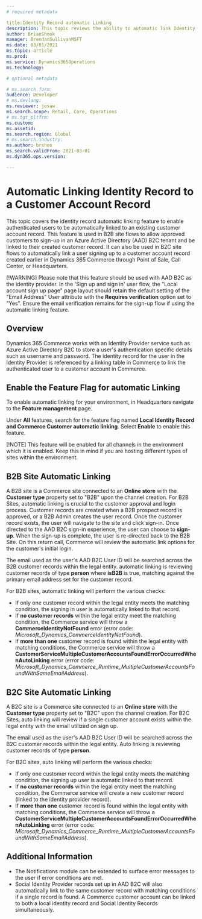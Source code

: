 ```yaml
---
# required metadata

title:Identity Record automatic Linking
description: This topic reviews the ability to automatic link Identity Records to Customer accounts in Dynamics 365 Commerce.
author: BrianShook
manager: BrendanSullivanMSFT
ms.date: 03/01/2021
ms.topic: article
ms.prod: 
ms.service: Dynamics365Operations
ms.technology: 

# optional metadata

# ms.search.form: 
audience: Developer
# ms.devlang: 
ms.reviewer: josaw
ms.search.scope: Retail, Core, Operations
# ms.tgt_pltfrm: 
ms.custom: 
ms.assetid: 
ms.search.region: Global
# ms.search.industry: 
ms.author: brshoo
ms.search.validFrom: 2021-03-01
ms.dyn365.ops.version: 

---
```


# Automatic Linking Identity Record to a Customer Account Record

This topic covers the identity record automatic linking feature to enable authenticated users to be automatically linked to an existing customer account record. This feature is used in B2B site flows to allow approved customers to sign-up in an Azure Active Directory (AAD) B2C tenant and be linked to their created customer record. It can also be used in B2C site flows to automatically link a user signing up to a customer account record created earlier in Dynamics 365 Commerce through Point of Sale, Call Center, or Headquarters.

[!WARNING] Please note that this feature should be used with AAD B2C as the identity provider. In the 'Sign up and sign in' user flow, the "Local account sign up page" page layout should retain the default setting of the "Email Address" User attribute with the **Requires verification** option set to "Yes". Ensure the email verification remains for the sign-up flow if using the automatic linking feature.

## Overview

Dynamics 365 Commerce works with an Identity Provider service such as Azure Active Directory B2C to store a user's authentication specific details such as username and password. The identity record for the user in the Identity Provider is referenced by a linking table in Commerce to link the authenticated user to a customer account in Commerce. 



## Enable the Feature Flag for automatic Linking

To enable automatic linking for your environment, in Headquarters navigate to the **Feature management** page. 

Under **All** features, search for the feature flag named **Local Identity Record and Commerce Customer automatic linking**. Select **Enable** to enable this feature.

[!NOTE] This feature will be enabled for all channels in the environment which it is enabled. Keep this in mind if you are hosting different types of sites within the environment.



## B2B Site Automatic Linking

A B2B site is a Commerce site connected to an **Online store** with the **Customer type** property set to "B2B" upon the channel creation. For B2B Sites, automatic linking is crucial to the customer approval and login process. Customer records are created when a B2B prospect record is approved, or a B2B Admin creates the user record. Once the customer record exists, the user will navigate to the site and click sign-in. Once directed to the AAD B2C sign-in experience, the user can choose to **sign-up**. When the sign-up is complete, the user is re-directed back to the B2B Site. On this return call, Commerce will review the automatic link options for the customer's initial login.

The email used as the user's AAD B2C User ID will be searched across the B2B customer records within the legal entity. automatic linking is reviewing customer records of type **person** where **isB2B** is true, matching against the primary email address set for the customer record.

For B2B sites, automatic linking will perform the various checks:

- If only one customer record within the legal entity meets the matching condition, the signing in user is automatically linked to that record.
- If **no customer records** within the legal entity meet the matching condition, the Commerce service will throw a **CommerceIdentityNotFound** error (error code: *Microsoft_Dynamics_CommerceIdentityNotFound*).
- If **more than one** customer record is found within the legal entity with matching conditions, the Commerce service will throw a **CustomerServiceMultipleCustomerAccountsFoundErrorOccurredWhenAutoLinking** error (error code:  *Microsoft_Dynamics_Commerce_Runtime_MultipleCustomerAccountsFoundWithSameEmailAddress*).



## B2C Site Automatic Linking

A B2C site is a Commerce site connected to an **Online store** with the **Customer type** property set to "B2C" upon the channel creation. For B2C Sites, auto linking will review if a single customer account exists within the legal entity with the email utilized on sign up.

The email used as the user's AAD B2C User ID will be searched across the B2C customer records within the legal entity. Auto linking is reviewing customer records of type **person**.

For B2C sites, auto linking will perform the various checks:

- If only one customer record within the legal entity meets the matching condition, the signing up user is automatic linked to that record.
- If **no customer records** within the legal entity meet the matching condition, the Commerce service will create a new customer record (linked to the identity provider record). 
- If **more than one** customer record is found within the legal entity with matching conditions, the Commerce service will throw a **CustomerServiceMultipleCustomerAccountsFoundErrorOccurredWhenAutoLinking** error (error code:  *Microsoft_Dynamics_Commerce_Runtime_MultipleCustomerAccountsFoundWithSameEmailAddress*).



## Additional Information

- The Notifications module can be extended to surface error messages to the user if error conditions are met.
- Social Identity Provider records set up in AAD B2C will also automatically link to the same customer record with matching conditions if a single record is found. A Commerce customer account can be linked to both a local identity record and Social Identity Records simultaneously.